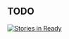 TODO
----

[![Stories in Ready](https://badge.waffle.io/webcanvas/pinch.svg?label=ready&title=Ready)](http://waffle.io/webcanvas/pinch)
